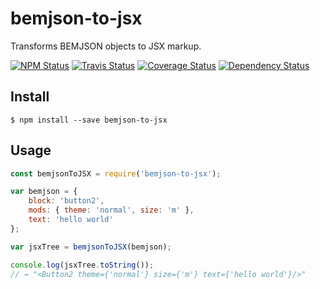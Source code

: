 bemjson-to-jsx
==============

Transforms BEMJSON objects to JSX markup.

[![NPM Status][npm-img]][npm]
[![Travis Status][test-img]][travis]
[![Coverage Status][coverage-img]][coveralls]
[![Dependency Status][dependency-img]][david]

[npm]:            https://www.npmjs.org/package/bemjson-to-jsx
[npm-img]:        https://img.shields.io/npm/v/bemjson-to-jsx.svg

[travis]:         https://travis-ci.org/bem-sdk/bemjson-to-jsx
[test-img]:       https://img.shields.io/travis/bem-sdk/bem-to-jsx.svg?label=tests

[coveralls]:      https://coveralls.io/r/bem-sdk/bemjson-to-jsx
[coverage-img]:   https://img.shields.io/coveralls/bem-sdk/bemjson-to-jsx.svg

[david]:          https://david-dm.org/bem-sdk/bemjson-to-jsx
[dependency-img]: http://img.shields.io/david/bem-sdk/bemjson-to-jsx.svg

Install
-------

```
$ npm install --save bemjson-to-jsx
```

Usage
-----

```js
const bemjsonToJSX = require('bemjson-to-jsx');

var bemjson = {
    block: 'button2',
    mods: { theme: 'normal', size: 'm' },
    text: 'hello world'
};

var jsxTree = bemjsonToJSX(bemjson);

console.log(jsxTree.toString());
// → "<Button2 theme={'normal'} size={'m'} text={'hello world'}/>"
```

